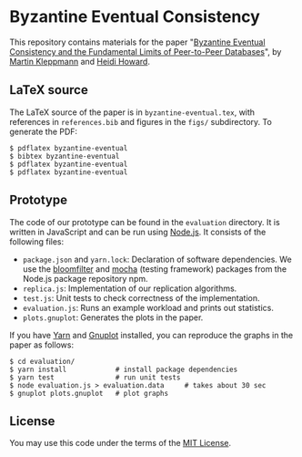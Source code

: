 Byzantine Eventual Consistency
==============================

This repository contains materials for the paper
"[Byzantine Eventual Consistency and the Fundamental Limits of Peer-to-Peer Databases](https://arxiv.org/abs/2012.00472)",
by [Martin Kleppmann](https://martin.kleppmann.com/) and [Heidi Howard](http://heidihoward.co.uk/).

LaTeX source
------------

The LaTeX source of the paper is in `byzantine-eventual.tex`, with references in
`references.bib` and figures in the `figs/` subdirectory. To generate the PDF:

    $ pdflatex byzantine-eventual
    $ bibtex byzantine-eventual
    $ pdflatex byzantine-eventual
    $ pdflatex byzantine-eventual

Prototype
---------

The code of our prototype can be found in the `evaluation` directory. It is
written in JavaScript and can be run using [Node.js](https://nodejs.org/).
It consists of the following files:

* `package.json` and `yarn.lock`: Declaration of software dependencies. We use
  the [bloomfilter](https://www.npmjs.com/package/bloomfilter) and
  [mocha](https://www.npmjs.com/package/mocha) (testing framework) packages
  from the Node.js package repository npm.
* `replica.js`: Implementation of our replication algorithms.
* `test.js`: Unit tests to check correctness of the implementation.
* `evaluation.js`: Runs an example workload and prints out statistics.
* `plots.gnuplot`: Generates the plots in the paper.

If you have [Yarn](https://yarnpkg.com/) and [Gnuplot](http://www.gnuplot.info/)
installed, you can reproduce the graphs in the paper as follows:

    $ cd evaluation/
    $ yarn install            # install package dependencies
    $ yarn test               # run unit tests
    $ node evaluation.js > evaluation.data     # takes about 30 sec
    $ gnuplot plots.gnuplot   # plot graphs

License
-------

You may use this code under the terms of the
[MIT License](https://opensource.org/licenses/MIT).
